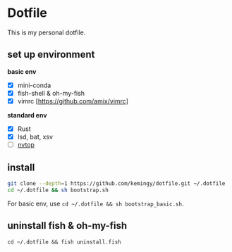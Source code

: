 # Dotfile

This is my personal dotfile.

## set up environment

**basic env**

- [x] mini-conda
- [x] fish-shell & oh-my-fish
- [x] vimrc [https://github.com/amix/vimrc]

**standard env**

- [x] Rust
- [x] lsd, bat, xsv
- [ ] [nvtop](https://github.com/Syllo/nvtop)

## install

```sh
git clone --depth=1 https://github.com/kemingy/dotfile.git ~/.dotfile
cd ~/.dotfile && sh bootstrap.sh
```

For basic env, use `cd ~/.dotfile && sh bootstrap_basic.sh`.

## uninstall fish & oh-my-fish

`cd ~/.dotfile && fish uninstall.fish`
